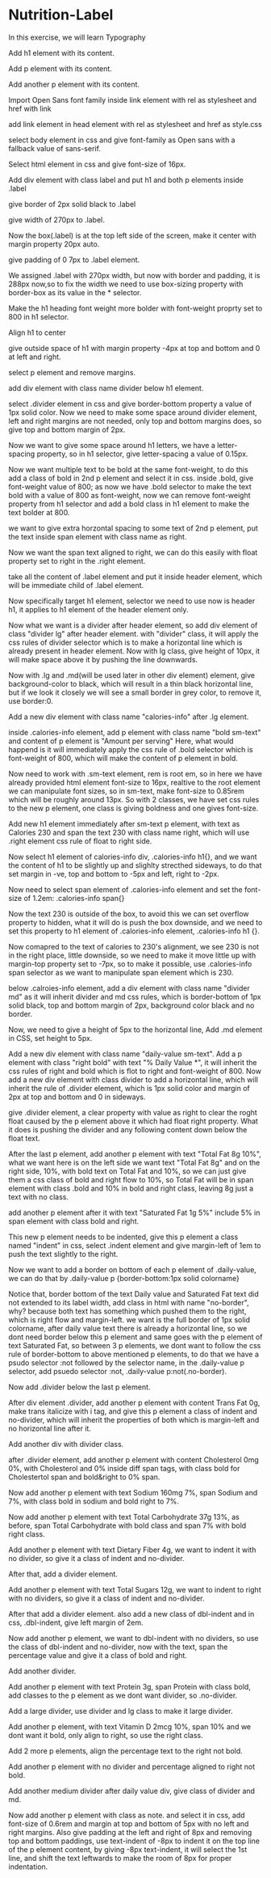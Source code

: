 # Nutrition-Label

In this exercise, we will learn Typography

Add h1 element with its content.

Add p element with its content.

Add another p element with its content.

Import Open Sans font family inside link element with rel as stylesheet and href with link

add link element in head element with rel as stylesheet and href as style.css

select body element in css and give font-family as Open sans with a fallback value of sans-serif.

Select html element in css and give font-size of 16px.

Add div element with class label and put h1 and both p elements inside .label

give border of 2px solid black to .label 

give width of 270px to .label.

Now the box(.label) is at the top left side of the screen, make it center with margin property 20px auto.

give padding of 0 7px to .label element.

We assigned .label with 270px width, but now with border and padding, it is 288px now,so to fix the width we need to use box-sizing property with border-box as its value in the * selector.

Make the h1 heading font weight more bolder with font-weight proprty set to 800 in h1 selector.

Align h1 to center

give outside space of h1 with margin property -4px at top and bottom and 0 at left and right.

select p element and remove margins.

add div element with class name divider below h1 element.

select .divider element in css and give border-bottom property a value of 1px solid color.
Now we need to make some space around divider element, left and right margins are not needed, only top and bottom margins does, so give top and bottom margin of 2px.

Now we want to give some space around h1 letters, we have a letter-spacing property, so in h1 selector, give letter-spacing a value of 0.15px.

Now we want multiple text to be bold at the same font-weight, to do this add a class of bold in 2nd p element and select it in css.
inside .bold, give font-weight value of 800;
as now we have .bold selector to make the text bold with a value of 800 as font-weight, now we can remove font-weight property from h1 selector and add a bold class in h1 element to make the text bolder at 800.

we want to give extra horzontal spacing to some text of 2nd p element, put the text inside span element with class name as right.

Now we want the span text aligned to right, we can do this easily with float property set to right in the .right element.

take all the content of .label element and put it inside header element, which will be immediate child of .label element.

Now specifically target h1 element, selector we need to use now is header h1, it applies to h1 element of the header element only.

Now what we want is a divider after header element, so add div element of class "divider lg" after header element.
with "divider" class, it will apply the css rules of divider selector which is to make a horizontal line which is already present in header element.
Now with lg class, give height of 10px, it will make space above it by pushing the line downwards.

Now with .lg and .md(will be used later in other div element) element, give background-color to black, which will result in a thin black horizontal line, but if we look it closely we will see a small border in grey color, to remove it, use border:0.

Add a new div element with class name "calories-info" after .lg element.

inside .calories-info element, add p element with class name "bold sm-text" and content of p element is "Amount per serving"
Here, what would happend is it will immediately apply the css rule of .bold selector which is font-weight of 800, which will make the content of p element in bold.

Now need to work with .sm-text element, rem is root em, so in here we have already provided html element font-size to 16px, realtive to the root element we can manipulate font sizes, so in sm-text, make font-size to 0.85rem which will be roughly around 13px.
So with 2 classes, we have set css rules to the new p element, one class is giving boldness and one gives font-size.

Add new h1 element immediately after sm-text p element, with text as Calories 230 and span the text 230 with class name right, which will use .right element css rule of float to right side.

Now select h1 element of calories-info div, .calories-info h1{}, and we want the content of h1 to be slightly up and slighlty strecthed sideways, to do that set margin in -ve, top and bottom to -5px and left, right to -2px.

Now need to select span element of .calories-info element and set the font-size of 1.2em: .calories-info span{}

Now the text 230 is outside of the box, to avoid this we can set overflow property to hidden, what it will do is push the box downside, and we need to set this property to h1 element of .calories-info element, .calories-info h1 {}.

Now comapred to the text of calories to 230's alignment, we see 230 is not in the right place, little downside, so we need to make it move little up with margin-top property set to -7px, so to make it possible, use .calories-info span selector as we want to manipulate span element which is 230.

below .calroies-info element, add a div element with class name "divider md" as it will inherit divider and md css rules, which is border-bottom of 1px solid black, top and bottom margin of 2px, background color black and no border.

Now, we need to give a height of 5px to the horizontal line, Add .md element in CSS, set height to 5px.

Add a new div element with class name "daily-value sm-text".
Add a p element with class "right bold" with text "% Daily Value *", it will inherit the css rules of right and bold which is flot to right and font-weight of 800.
Now add a new div element with class divider to add a horizontal line, which will inherit the rule of .divider element, which is 1px solid color and margin of 2px at top and bottom and 0 in sideways.

give .divider element, a clear property with value as right to clear the roght float caused by the p element above it which had float right property. What it does is pushing the divider and any following content down below the float text.

After the last p element, add another p element with text "Total Fat 8g 10%", what we want here is on the left side we want text "Total Fat 8g" and on the right side, 10%, with bold text on Total Fat and 10%, so we can just give them a css class of bold and right flow to 10%, so Total Fat will be in span element with class .bold and 10% in bold and right class, leaving 8g just a text with no class.

add another p element after it with text "Saturated Fat 1g 5%" include 5% in span element with class bold and right.

This new p element needs to be indented, give this p element a class named "indent"
in css, select .indent element and give margin-left of 1em to push the text slightly to the right.

Now we want to add a border on bottom of each p element of .daily-value, we can do that by .daily-value p {border-bottom:1px solid colorname}

Notice that, border bottom of the text Daily value and Saturated Fat text did not extended to its label width, add class in html with name "no-border", why? because both text has something which pushed them to the right, which is right flow and margin-left.
we want is the full border of 1px solid colorname, after daily value text there is already a horizontal line, so we dont need border below this p element and same goes with the p element of text Saturated Fat, so between 3 p elements, we dont want to follow the css rule of border-bottom to above mentioned p elements, to do that we have a psudo selector :not followed by the selector name, in the .daily-value p selector, add psuedo selector :not, .daily-value p:not(.no-border).

Now add .divider below the last p element.

After div element .divider, add another p element with content Trans Fat 0g, make trans italicize with i tag, and give this p element a class of indent and no-divider, which will inherit the properties of both which is margin-left and no horizontal line after it.

Add another div with divider class.

after .divider element, add another p element with content Cholesterol 0mg 0%, with Cholesterol and 0% inside diff span tags, with class bold for Cholestertol span and bold&right to 0% span.

Now add another p element with text Sodium 160mg 7%, span Sodium and 7%, with class bold in sodium and bold right to 7%.

Now add another p element with text Total Carbohydrate 37g 13%, as before, span Total Carbohydrate with bold class and span 7% with bold right class.

Add another p element with text Dietary Fiber 4g, we want to indent it with no divider, so give it a class of indent and no-divider.

After that, add a divider element.

Add another p element with text Total Sugars 12g, we want to indent to right with no dividers, so give it a class of indent and no-divider.

After that add a divider element. also add a new class of dbl-indent and in css, .dbl-indent, give left margin of 2em.

Now add another p element, we want to dbl-indent with no dividers, so use the class of dbl-indent and no-divider, now with the text, span the percentage value and give it a class of bold and right.

Add another divider.

Add another p element with text Protein 3g, span Protein with class bold, add classes to the p element as we dont want divider, so .no-divider.

Add a large divider, use divider and lg class to make it large divider.

Add another p element, with text Vitamin D 2mcg 10%, span 10% and we dont want it bold, only align to right, so use the right class.

Add 2 more p elements, align the percentage text to the right not bold.

Add another p element with no divider and percentage aligned to right not bold.

Add another medium divider after daily value div, give class of divider and md.

Now add another p element with class as note. and select it in css, add font-size of 0.6rem and margin at top and bottom of 5px with no left and right margins.
Also give padding at the left and right of 8px and removing top and bottom paddings, use text-indent of -8px to indent it on the top line of the p element content, by giving -8px text-indent, it will select the 1st line, and shift the text leftwards to make the room of 8px for proper indentation.